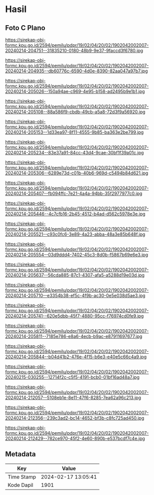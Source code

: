 # Hasil

## Foto C Plano

https://sirekap-obj-formc.kpu.go.id/2594/pemilu/pdpr/19/02/04/20/02/1902042002007-20240214-204751--31835210-0180-48b9-9e37-9faccd3f6780.jpg

https://sirekap-obj-formc.kpu.go.id/2594/pemilu/pdpr/19/02/04/20/02/1902042002007-20240214-204935--db60776c-6590-4d0e-8390-82aa047a97b7.jpg

https://sirekap-obj-formc.kpu.go.id/2594/pemilu/pdpr/19/02/04/20/02/1902042002007-20240214-205026--150a94ae-c969-4e95-b158-ad2495b9e1b1.jpg

https://sirekap-obj-formc.kpu.go.id/2594/pemilu/pdpr/19/02/04/20/02/1902042002007-20240214-205108--88a586f9-cbdb-49cb-a5a8-72d3f9a56920.jpg

https://sirekap-obj-formc.kpu.go.id/2594/pemilu/pdpr/19/02/04/20/02/1902042002007-20240214-205153--1d33ea97-8f11-4555-9b85-ba363e2be799.jpg

https://sirekap-obj-formc.kpu.go.id/2594/pemilu/pdpr/19/02/04/20/02/1902042002007-20240214-205234--83e37a91-84cc-43d4-9cae-30bf1f39a01c.jpg

https://sirekap-obj-formc.kpu.go.id/2594/pemilu/pdpr/19/02/04/20/02/1902042002007-20240214-205306--6289e73d-c01b-40b6-969d-c5494b84d621.jpg

https://sirekap-obj-formc.kpu.go.id/2594/pemilu/pdpr/19/02/04/20/02/1902042002007-20240214-205407--fb094ffc-7e21-4a4a-94bb-35f2977977c0.jpg

https://sirekap-obj-formc.kpu.go.id/2594/pemilu/pdpr/19/02/04/20/02/1902042002007-20240214-205446--4c7cfb16-2b45-4512-b4ad-d562c5978e3e.jpg

https://sirekap-obj-formc.kpu.go.id/2594/pemilu/pdpr/19/02/04/20/02/1902042002007-20240214-205521--c93c0fc6-3e89-4a23-abba-48a3e85b648f.jpg

https://sirekap-obj-formc.kpu.go.id/2594/pemilu/pdpr/19/02/04/20/02/1902042002007-20240214-205554--03d9ddd4-7402-45c3-8d0b-f5867b69e6e3.jpg

https://sirekap-obj-formc.kpu.go.id/2594/pemilu/pdpr/19/02/04/20/02/1902042002007-20240214-205637--56cda885-87c1-4307-afa5-a5288d19e03d.jpg

https://sirekap-obj-formc.kpu.go.id/2594/pemilu/pdpr/19/02/04/20/02/1902042002007-20240214-205710--e3354b38-ef5c-4f9b-ac30-0e5e038d5ae3.jpg

https://sirekap-obj-formc.kpu.go.id/2594/pemilu/pdpr/19/02/04/20/02/1902042002007-20240214-205741--620e5dbb-45f7-4880-95cc-f76974cd0fe9.jpg

https://sirekap-obj-formc.kpu.go.id/2594/pemilu/pdpr/19/02/04/20/02/1902042002007-20240214-205811--7185e786-e8a6-4ecb-b9ac-e87911697677.jpg

https://sirekap-obj-formc.kpu.go.id/2594/pemilu/pdpr/19/02/04/20/02/1902042002007-20240214-205844--b04d41b2-476e-4f15-b6e3-e40e5c66c4a9.jpg

https://sirekap-obj-formc.kpu.go.id/2594/pemilu/pdpr/19/02/04/20/02/1902042002007-20240215-030255--12714f2c-c5f5-4191-bcb0-01bf16ad48a7.jpg

https://sirekap-obj-formc.kpu.go.id/2594/pemilu/pdpr/19/02/04/20/02/1902042002007-20240214-212057--5108eb1e-8e11-47f6-8285-7ea62a96c213.jpg

https://sirekap-obj-formc.kpu.go.id/2594/pemilu/pdpr/19/02/04/20/02/1902042002007-20240214-212356--239c3ad2-bc14-4652-bf3b-c8fc725ad450.jpg

https://sirekap-obj-formc.kpu.go.id/2594/pemilu/pdpr/19/02/04/20/02/1902042002007-20240214-212429--782ce970-45f2-4e60-890b-e537bcdf7c4e.jpg


## Metadata

| Key        | Value               |
| ---------- | ------------------- |
| Time Stamp | 2024-02-17 13:05:41 |
| Kode Dapil | 1901                |



